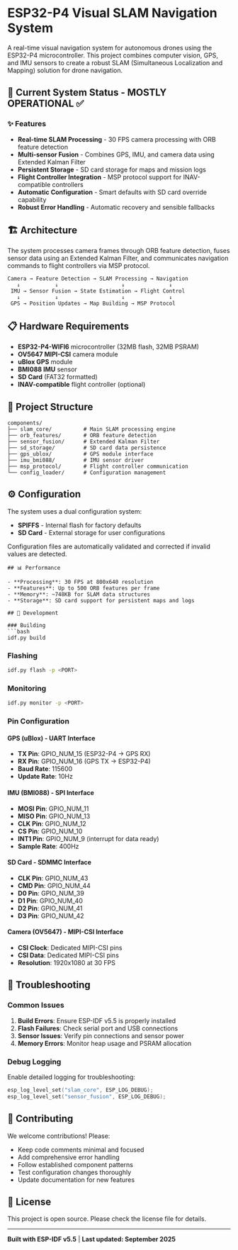# ESP32-P4 Visual SLAM Navigation System

A real-time visual navigation system for autonomous drones using the ESP32-P4 microcontroller. This project combines computer vision, GPS, and IMU sensors to create a robust SLAM (Simultaneous Localization and Mapping) solution for drone navigation.

## 🚀 Current System Status - **MOSTLY OPERATIONAL** ✅


### ✨ Features

- **Real-time SLAM Processing** - 30 FPS camera processing with ORB feature detection
- **Multi-sensor Fusion** - Combines GPS, IMU, and camera data using Extended Kalman Filter
- **Persistent Storage** - SD card storage for maps and mission logs
- **Flight Controller Integration** - MSP protocol support for INAV-compatible controllers
- **Automatic Configuration** - Smart defaults with SD card override capability
- **Robust Error Handling** - Automatic recovery and sensible fallbacks

## 🏗️ Architecture

The system processes camera frames through ORB feature detection, fuses sensor data using an Extended Kalman Filter, and communicates navigation commands to flight controllers via MSP protocol.

```
Camera → Feature Detection → SLAM Processing → Navigation
   ↓           ↓                    ↓              ↓
 IMU → Sensor Fusion → State Estimation → Flight Control
   ↓           ↓                    ↓              ↓
 GPS → Position Updates → Map Building → MSP Protocol
```

## 📋 Hardware Requirements

- **ESP32-P4-WIFI6** microcontroller (32MB flash, 32MB PSRAM)
- **OV5647 MIPI-CSI** camera module
- **uBlox GPS** module
- **BMI088 IMU** sensor
- **SD Card** (FAT32 formatted)
- **INAV-compatible** flight controller (optional)

## 📁 Project Structure

```
components/
├── slam_core/          # Main SLAM processing engine
├── orb_features/       # ORB feature detection
├── sensor_fusion/      # Extended Kalman Filter
├── sd_storage/         # SD card data persistence
├── gps_ublox/          # GPS module interface
├── imu_bmi088/         # IMU sensor driver
├── msp_protocol/       # Flight controller communication
└── config_loader/      # Configuration management
```

## ⚙️ Configuration

The system uses a dual configuration system:
- **SPIFFS** - Internal flash for factory defaults
- **SD Card** - External storage for user configurations

Configuration files are automatically validated and corrected if invalid values are detected.
```
## 📊 Performance

- **Processing**: 30 FPS at 800x640 resolution
- **Features**: Up to 500 ORB features per frame
- **Memory**: ~748KB for SLAM data structures
- **Storage**: SD card support for persistent maps and logs

## 🔧 Development

### Building
```bash
idf.py build
```

### Flashing
```bash
idf.py flash -p <PORT>
```

### Monitoring
```bash
idf.py monitor -p <PORT>
```


### Pin Configuration

#### GPS (uBlox) - UART Interface
- **TX Pin**: GPIO_NUM_15 (ESP32-P4 → GPS RX)
- **RX Pin**: GPIO_NUM_16 (GPS TX → ESP32-P4)
- **Baud Rate**: 115600
- **Update Rate**: 10Hz

#### IMU (BMI088) - SPI Interface
- **MOSI Pin**: GPIO_NUM_11
- **MISO Pin**: GPIO_NUM_13
- **CLK Pin**: GPIO_NUM_12
- **CS Pin**: GPIO_NUM_10
- **INT1 Pin**: GPIO_NUM_9 (interrupt for data ready)
- **Sample Rate**: 400Hz

#### SD Card - SDMMC Interface
- **CLK Pin**: GPIO_NUM_43
- **CMD Pin**: GPIO_NUM_44
- **D0 Pin**: GPIO_NUM_39
- **D1 Pin**: GPIO_NUM_40
- **D2 Pin**: GPIO_NUM_41
- **D3 Pin**: GPIO_NUM_42

#### Camera (OV5647) - MIPI-CSI Interface
- **CSI Clock**: Dedicated MIPI-CSI pins
- **CSI Data**: Dedicated MIPI-CSI pins
- **Resolution**: 1920x1080 at 30 FPS


## 🐛 Troubleshooting

### Common Issues

1. **Build Errors**: Ensure ESP-IDF v5.5 is properly installed
2. **Flash Failures**: Check serial port and USB connections
3. **Sensor Issues**: Verify pin connections and sensor power
4. **Memory Errors**: Monitor heap usage and PSRAM allocation

### Debug Logging
Enable detailed logging for troubleshooting:
```c
esp_log_level_set("slam_core", ESP_LOG_DEBUG);
esp_log_level_set("sensor_fusion", ESP_LOG_DEBUG);
```

## 🤝 Contributing

We welcome contributions! Please:
- Keep code comments minimal and focused
- Add comprehensive error handling
- Follow established component patterns
- Test configuration changes thoroughly
- Update documentation for new features

## 📄 License

This project is open source. Please check the license file for details.

---

**Built with ESP-IDF v5.5** | **Last updated: September 2025**
